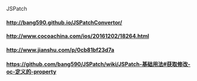 JSPatch 
#### http://bang590.github.io/JSPatchConvertor/
#### http://www.cocoachina.com/ios/20161202/18264.html
#### http://www.jianshu.com/p/0cb81bf23d7a

#### https://github.com/bang590/JSPatch/wiki/JSPatch-基础用法#获取修改-oc-定义的-property


